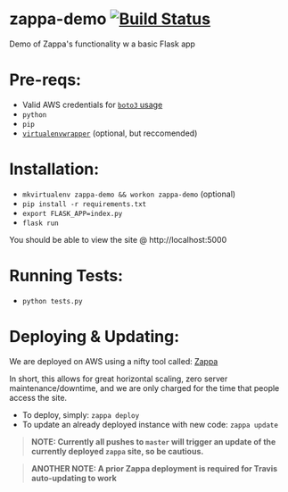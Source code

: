 # zappa-demo [![Build Status](https://travis-ci.com/scottx611x/zappa-demo.svg?token=EkzyvwdZ2jcY78ErmS88&branch=master)](https://travis-ci.com/scottx611x/zappa-demo)

Demo of Zappa's functionality w a basic Flask app

# Pre-reqs:
- Valid AWS credentials for [`boto3` usage](http://boto3.readthedocs.io/en/latest/guide/configuration.html#configuring-credentials)
- `python`
- `pip`
- [`virtualenvwrapper`](https://virtualenvwrapper.readthedocs.io/en/latest/install.html#installation) (optional, but reccomended)

# Installation:
- `mkvirtualenv zappa-demo && workon zappa-demo` (optional)
- `pip install -r requirements.txt`
- `export FLASK_APP=index.py`
- `flask run`

You should be able to view the site @ http://localhost:5000

# Running Tests:
- `python tests.py`

# Deploying & Updating:
We are deployed on AWS using a nifty tool called: [Zappa](https://github.com/Miserlou/Zappa) 

In short, this allows for great horizontal scaling, zero server maintenance/downtime, and we are only charged for the time that people access the site.

- To deploy, simply: `zappa deploy`
- To update an already deployed instance with new code: `zappa update`

> **NOTE: Currently all pushes to `master` will trigger an update of the currently deployed `zappa` site, so be cautious.**

> **ANOTHER NOTE: A prior Zappa deployment is required for Travis auto-updating to work**
